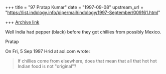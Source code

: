 +++
title = "97 Pratap Kumar"
date = "1997-09-08"
upstream_url = "https://list.indology.info/pipermail/indology/1997-September/009161.html"

+++
[Archive link](https://list.indology.info/pipermail/indology/1997-September/009161.html)

Well India had pepper (black) before they got chillies from possibly 
Mexico. 

Pratap

On Fri, 5 Sep 1997 Hrid at aol.com wrote:

> If chillies come from elsewhere, does that mean that all that hot hot Indian
> food is not "original"?  
> 
> 




